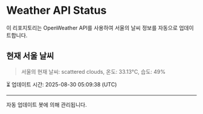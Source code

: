 
# Weather API Status

이 리포지토리는 OpenWeather API를 사용하여 서울의 날씨 정보를 자동으로 업데이트합니다.

## 현재 서울 날씨
> 서울의 현재 날씨: scattered clouds, 온도: 33.13°C, 습도: 49%

⏳ 업데이트 시간: 2025-08-30 05:09:38 (UTC)

---
자동 업데이트 봇에 의해 관리됩니다.
